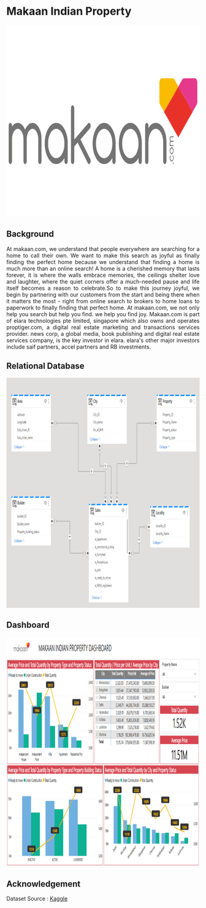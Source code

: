# Makaan Indian Property
<img src="https://github.com/Bayunova28/Makaan_Indian_Property/blob/master/makaan-com-logo-vector.png" height="500" width="1100">

## Background
<p align=justify>At makaan.com, we understand that people everywhere are searching for a home to call their own. We want to make this search as joyful as finally finding 
the perfect home because we understand that finding a home is much more than an online search! A home is a cherished memory that lasts forever, it is where the walls 
embrace memories, the ceilings shelter love and laughter, where the quiet corners offer a much-needed pause and life itself becomes a reason to celebrate.So to make this 
journey joyful, we begin by partnering with our customers from the start and being there when it matters the most - right from online search to brokers to home loans to 
paperwork to finally finding that perfect home. At makaan.com, we not only help you search but help you find. we help you find joy. Makaan.com is part of elara 
technologies pte limited, singapore which also owns and operates proptiger.com, a digital real estate marketing and transactions services provider. news corp, a global 
media, book publishing and digital real estate services company, is the key investor in elara. elara's other major investors include saif partners, accel partners and RB 
investments.<p>

## Relational Database
<img src="https://github.com/Bayunova28/Makaan_Indian_Property/blob/master/relational-database.png" height="600" width="1100">

## Dashboard
<img src="https://github.com/Bayunova28/Makaan_Indian_Property/blob/master/dashboard-report.png" height="600" width="1100">

## Acknowledgement
Dataset Source : [Kaggle](https://www.kaggle.com/datasets/manishmathias/residential-property-price-indian-cities-dataset)
